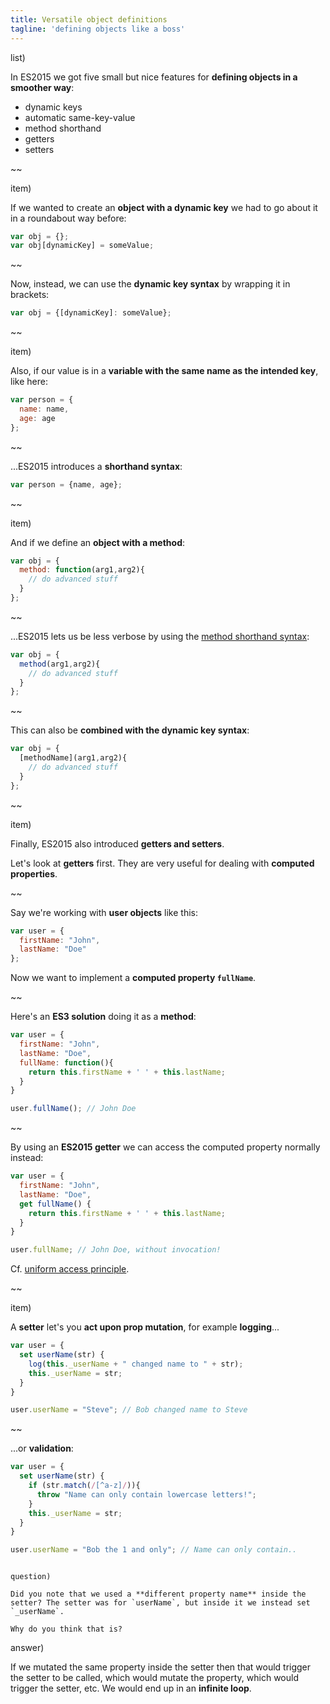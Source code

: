 ```yaml
---
title: Versatile object definitions
tagline: 'defining objects like a boss'
---
```


list)

In ES2015 we got five small but nice features for **defining objects in a smoother way**:

* dynamic keys
* automatic same-key-value
* method shorthand
* getters
* setters

~~

item)

If we wanted to create an **object with a dynamic key** we had to go about it in a roundabout way before:

```javascript
var obj = {};
var obj[dynamicKey] = someValue;
```

~~

Now, instead, we can use the **dynamic key syntax** by wrapping it in brackets:

```javascript
var obj = {[dynamicKey]: someValue};
```

~~

item)

Also, if our value is in a **variable with the same name as the intended key**, like here:

```javascript
var person = {
  name: name,
  age: age
};
```

~~

...ES2015 introduces a **shorthand syntax**:

```javascript
var person = {name, age};
```

~~

item)

And if we define an **object with a method**:

```javascript
var obj = {
  method: function(arg1,arg2){
    // do advanced stuff
  }
};
```

~~

...ES2015 lets us be less verbose by using the [method shorthand syntax](https://developer.mozilla.org/en-US/docs/Web/JavaScript/Reference/Functions/Method_definitions):

```javascript
var obj = {
  method(arg1,arg2){
    // do advanced stuff
  }
};
```

~~

This can also be **combined with the dynamic key syntax**:

```javascript
var obj = {
  [methodName](arg1,arg2){
    // do advanced stuff
  }
};
```

~~

item)

Finally, ES2015 also introduced **getters and setters**.

Let's look at **getters** first. They are very useful for dealing with **computed properties**.

~~

Say we're working with **user objects** like this:

```javascript
var user = {
  firstName: "John",
  lastName: "Doe"
};
```

Now we want to implement a **computed property `fullName`**.

~~

 Here's an **ES3 solution** doing it as a **method**:

```javascript
var user = {
  firstName: "John",
  lastName: "Doe",
  fullName: function(){
    return this.firstName + ' ' + this.lastName;
  }
}

user.fullName(); // John Doe
```

~~

By using an **ES2015 getter** we can access the computed property normally instead:

```javascript
var user = {
  firstName: "John",
  lastName: "Doe",
  get fullName() {
    return this.firstName + ' ' + this.lastName;
  }
}

user.fullName; // John Doe, without invocation!
```

Cf. [uniform access principle](https://en.wikipedia.org/wiki/Uniform_access_principle).

~~

item)

A **setter** let's you **act upon prop mutation**, for example **logging**...

```javascript
var user = {
  set userName(str) {
    log(this._userName + " changed name to " + str);
    this._userName = str;
  }
}

user.userName = "Steve"; // Bob changed name to Steve
```

~~

...or **validation**:

```javascript
var user = {
  set userName(str) {
    if (str.match(/[^a-z]/)){
      throw "Name can only contain lowercase letters!";
    }
    this._userName = str;
  }
}

user.userName = "Bob the 1 and only"; // Name can only contain..
```

~~~

question)

Did you note that we used a **different property name** inside the setter? The setter was for `userName`, but inside it we instead set `_userName`.

Why do you think that is?

~~~

answer)

If we mutated the same property inside the setter then that would trigger the setter to be called, which would mutate the property, which would trigger the setter, etc. We would end up in an **infinite loop**.





